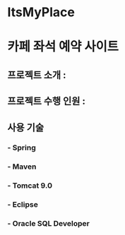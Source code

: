 # ItsMyPlace
# 카페 좌석 예약 사이트

## 프로젝트 소개 :
## 프로젝트 수행 인원 :
## 사용 기술
### - Spring
### - Maven
### - Tomcat 9.0
### - Eclipse
### - Oracle SQL Developer
